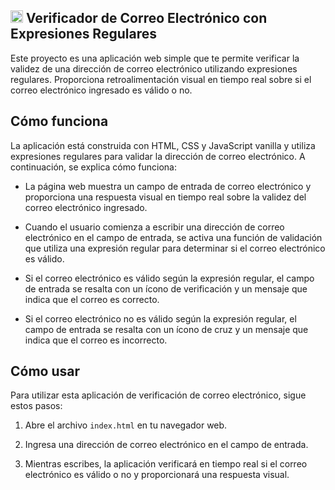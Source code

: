 
## <img src="https://freesvg.org/img/1555442253.png" alt="doc" width="20"/>  Verificador de Correo Electrónico con Expresiones Regulares

Este proyecto es una aplicación web simple que te permite verificar la validez de una dirección de correo electrónico utilizando expresiones regulares. Proporciona retroalimentación visual en tiempo real sobre si el correo electrónico ingresado es válido o no.

## Cómo funciona

La aplicación está construida con HTML, CSS y JavaScript vanilla y utiliza expresiones regulares para validar la dirección de correo electrónico. A continuación, se explica cómo funciona:

- La página web muestra un campo de entrada de correo electrónico y proporciona una respuesta visual en tiempo real sobre la validez del correo electrónico ingresado.

- Cuando el usuario comienza a escribir una dirección de correo electrónico en el campo de entrada, se activa una función de validación que utiliza una expresión regular para determinar si el correo electrónico es válido.

- Si el correo electrónico es válido según la expresión regular, el campo de entrada se resalta con un ícono de verificación y un mensaje que indica que el correo es correcto.

- Si el correo electrónico no es válido según la expresión regular, el campo de entrada se resalta con un ícono de cruz y un mensaje que indica que el correo es incorrecto.

## Cómo usar

Para utilizar esta aplicación de verificación de correo electrónico, sigue estos pasos:

1. Abre el archivo `index.html` en tu navegador web.

2. Ingresa una dirección de correo electrónico en el campo de entrada.

3. Mientras escribes, la aplicación verificará en tiempo real si el correo electrónico es válido o no y proporcionará una respuesta visual.


